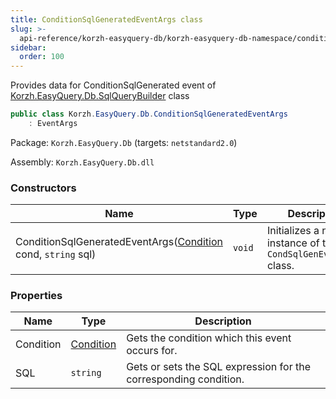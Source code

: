 ```yaml
---
title: ConditionSqlGeneratedEventArgs class
slug: >-
  api-reference/korzh-easyquery-db/korzh-easyquery-db-namespace/conditionsqlgeneratedeventargs-class
sidebar:
  order: 100
---
```


Provides data for ConditionSqlGenerated event of [Korzh.EasyQuery.Db.SqlQueryBuilder](///easyquery/docs/api-reference/korzh-easyquery-db/korzh-easyquery-db-namespace/sqlquerybuilder-class) class
```csharp
public class Korzh.EasyQuery.Db.ConditionSqlGeneratedEventArgs
    : EventArgs

```
Package: `Korzh.EasyQuery.Db` (targets: `netstandard2.0`)

Assembly: `Korzh.EasyQuery.Db.dll`

### Constructors

| Name | Type | Description | 
| --- | --- | --- | 
| ConditionSqlGeneratedEventArgs([Condition](///easyquery/docs/api-reference/korzh-easyquery/korzh-easyquery-namespace/condition-class) cond, `string` sql) | `void` | Initializes a new instance of the `CondSqlGenEventArgs` class. | 


### Properties

| Name | Type | Description | 
| --- | --- | --- | 
| Condition | [Condition](///easyquery/docs/api-reference/korzh-easyquery/korzh-easyquery-namespace/condition-class) | Gets the condition which this event occurs for. | 
| SQL | `string` | Gets or sets the SQL expression for the corresponding condition. |
